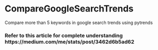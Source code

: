 # CompareGoogleSearchTrends
Compare more than 5 keywords in google search trends using pytrends

<h3>Refer to this article for complete understanding
https://medium.com/me/stats/post/3462d6b5ad62</h3>
